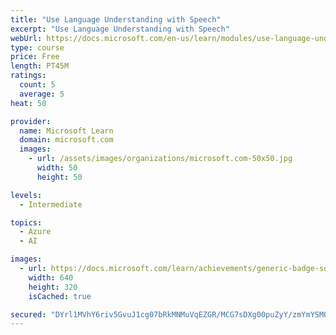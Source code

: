 ```yaml
---
title: "Use Language Understanding with Speech"
excerpt: "Use Language Understanding with Speech"
webUrl: https://docs.microsoft.com/en-us/learn/modules/use-language-understanding-speech/
type: course
price: Free
length: PT45M
ratings:
  count: 5
  average: 5
heat: 50

provider:
  name: Microsoft Learn
  domain: microsoft.com
  images:
    - url: /assets/images/organizations/microsoft.com-50x50.jpg
      width: 50
      height: 50

levels:
  - Intermediate

topics:
  - Azure
  - AI

images:
  - url: https://docs.microsoft.com/learn/achievements/generic-badge-social.png
    width: 640
    height: 320
    isCached: true

secured: "DYrl1MVhY6riv5GvuJ1cg07bRkMNMuVqEZGR/MCG7sDXg00puZyY/zmYmYSMOyRxBG31jxtQ57+c9m4gzmagfkxIsDMWXP9UtdLZSN87QlcA5t1JNQa7ibseHkxyKm3xucCG/AYSf8Fi3Ib2Tc1a8ZCMhW8XaBVLUKAtBy5RUWX/Yd0OlCRcdQwKrycOK5KZ51p3Jyo4uQgyKm+Vqg3SsYB71q7PekdYCDRGzX6S2Y+ZBauDHPFa9Y5kIJh59L6scVHxS25M0hOq0m6KGHBmDM0GJ/Vu4ikd0epuOjfDLXsYwdw8letyYX+2Y7Uqeb7861ykdlSRNoBDYLeGRO6bb3YFrdXAD6f9VihSztPKfotC5QTTv389x/1drlDJ5b+SYZa09QdrrOGNFCUjfAW6qNnAWCCLWIdalv9Uu4oGmNo=;LarNOzrG7y505tpG6eFy4A=="
---
```


